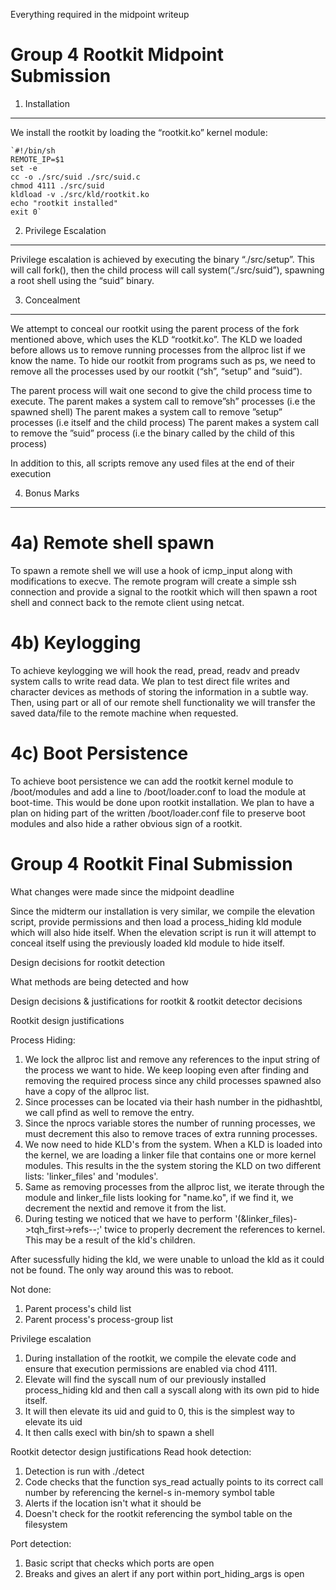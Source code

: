 Everything required in the midpoint writeup

Group 4 Rootkit Midpoint Submission
===================================
1. Installation
---------------
We install the rootkit by loading the “rootkit.ko” kernel module:

    `#!/bin/sh
    REMOTE_IP=$1
    set -e
    cc -o ./src/suid ./src/suid.c
    chmod 4111 ./src/suid
    kldload -v ./src/kld/rootkit.ko
    echo "rootkit installed"
    exit 0`

2. Privilege Escalation
-----------------------
Privilege escalation is achieved by executing the binary “./src/setup”.
This will call fork(), then the child process will call system(“./src/suid”), spawning a root shell using the “suid” binary.

3. Concealment
--------------
We attempt to conceal our rootkit using the parent process of the fork mentioned above, which uses the KLD “rootkit.ko”. The KLD we loaded before allows us to remove running processes from the allproc list if we know the name. To hide our rootkit from programs such as ps, we need to remove all the processes used by our rootkit (“sh”, “setup” and “suid”).

The parent process will wait one second to give the child process time to execute.
The parent makes a system call to remove”sh” processes (i.e the spawned shell)
The parent makes a system call to remove ”setup” processes (i.e itself and the child process)
The parent makes a system call to remove the ”suid” process (i.e the binary called by the child of this process)

In addition to this, all scripts remove any used files at the end of their execution

4. Bonus Marks
--------------
# 4a) Remote shell spawn #
To spawn a remote shell we will use a hook of icmp_input along with modifications to execve. The remote program will create a simple ssh connection and provide a signal to the rootkit which will then spawn a root shell and connect back to the remote client using netcat.
# 4b) Keylogging #
To achieve keylogging we will hook the read, pread, readv and preadv system calls to write read data. We plan to test direct file writes and character devices as methods of storing the information in a subtle way. Then, using part or all of our remote shell functionality we will transfer the saved data/file to the remote machine when requested.
# 4c) Boot Persistence #
To achieve boot persistence we can add the rootkit kernel module to /boot/modules and add a line to /boot/loader.conf to load the module at boot-time. This would be done upon rootkit installation. We plan to have a plan on hiding part of the written /boot/loader.conf file to preserve boot modules and also hide a rather obvious sign of a rootkit.


Group 4 Rootkit Final Submission
===================================

What changes were made since the midpoint deadline

Since the midterm our installation is very similar, we compile the elevation script, provide permissions and then load a process_hiding kld module which will also hide itself. When the elevation script is run it will attempt to conceal itself using the previously loaded kld module to hide itself.


Design decisions for rootkit detection


What methods are being detected and how


Design decisions & justifications for rootkit & rootkit detector decisions

Rootkit design justifications

  Process Hiding:
  1. We lock the allproc list and remove any references to the input string of the process we want to hide. We keep looping even after finding and removing the required process since any child processes spawned also have a copy of the allproc list.
  2. Since processes can be located via their hash number in the pidhashtbl, we call pfind as well to remove the entry.
  3. Since the nprocs variable stores the number of running processes, we must decrement this also to remove traces of extra running processes.
  4. We now need to hide KLD's from the system. When a KLD is loaded into the kernel, we are loading a linker file that contains one or more kernel modules. This results in the the system storing the KLD on two different lists: 'linker_files' and 'modules'.
  5. Same as removing processes from the allproc list, we iterate through the module and linker_file lists looking for "name.ko", if we find it, we decrement the nextid and remove it from the list.
  6. During testing we noticed that we have to perform '(&linker_files)->tqh_first->refs--;' twice to properly decrement the references to kernel. This may be a result of the kld's children.

  After sucessfully hiding the kld, we were unable to unload the kld as it could not be found. The only way around this was to reboot.

  Not done:
  1. Parent process's child list
  2. Parent process's process-group list


  Privilege escalation

  1. During installation of the rootkit, we compile the elevate code and ensure that execution permissions are enabled via chod 4111.
  2. Elevate will find the syscall num of our previously installed process_hiding kld and then call a syscall along with its own pid to hide itself.
  3. It will then elevate its uid and guid to 0, this is the simplest way to elevate its uid
  4. It then calls execl with bin/sh to spawn a shell

Rootkit detector design justifications
  Read hook detection:
  1. Detection is run with ./detect
  2. Code checks that the function sys_read actually points to its correct call number by referencing the kernel-s in-memory symbol table
  3. Alerts if the location isn't what it should be
  4. Doesn't check for the rootkit referencing the symbol table on the filesystem

  Port detection:
  1. Basic script that checks which ports are open
  2. Breaks and gives an alert if any port within port_hiding_args is open 
